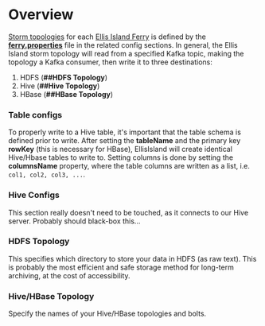 # Overview
[Storm topologies](https://storm.apache.org/) for each [Ellis Island Ferry](https://github.com/maximusjesse/EllisIsland/tree/master/EllisIsland_Java/src/main/resources) is defined by the [**ferry.properties**](https://github.com/maximusjesse/EllisIslandPublic/blob/master/ferry.properties) file in the related config sections.  In general, the Ellis Island storm topology will read from a specified Kafka topic, making the topology a Kafka consumer, then write it to three destinations:

1.  HDFS (**##HDFS Topology**)
2.  Hive (**##Hive Topology**)
3.  HBase (**##HBase Topology**)

### Table configs
To properly write to a Hive table, it's important that the table schema is defined prior to write.  After setting the **tableName** and the primary key **rowKey** (this is necessary for HBase), EllisIsland will create identical Hive/Hbase tables to write to.  Setting columns is done by setting the **columnsName** property, where the table columns are written as a list, i.e. `col1, col2, col3, ...`.  

### Hive Configs
This section really doesn't need to be touched, as it connects to our Hive server.  Probably should black-box this...

### HDFS Topology
This specifies which directory to store your data in HDFS (as raw text).  This is probably the most efficient and safe storage method for long-term archiving, at the cost of accessibility.

### Hive/HBase Topology
Specify the names of your Hive/HBase topologies and bolts.